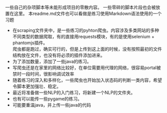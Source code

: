 一些自己的杂项脚本等未能形成项目的零散内容。
一些零碎的脚本片段也会被放置在这里。
本readme.md文件也可以看做是练习使用Markdown语法使用的一个习题

* 在scraping文件夹中，是一些练习的pyhton爬虫。内容涉及多类网站的多种不同类型的数据爬取，有的直接用requests模块，有的是使用selenium + phantomjs插件。<br />
爬虫都是跑过，确实可行的，但是上传到这上面的时候，没有按照最初的文件结构放在文件，也没有将必须的插件添加进来。<br />
* 为了添加数量，添加了一些java的练习。
* 写爬虫还是在家里的网络比较好，在单位需要用代理的网络，很容易portal被禁时一段时间，很影响调试效率
* 随着练习的深入和多样化，一些爬虫也开始加入状态码的判断一类内容，希望令脚本更加强壮、稳定。
* 最近将准备做一些NLP的入门练习，将新建一个NLP的文件夹。
* 也有可以能传一些pygame的练习。
* 可能要重温java，并上传一些java的代码
